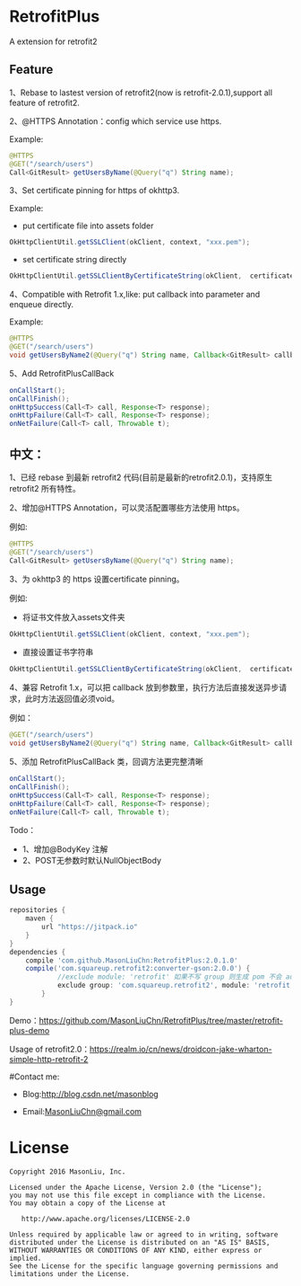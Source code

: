 RetrofitPlus
========
A extension for retrofit2

Feature
--------

1、Rebase to lastest version of retrofit2(now is retrofit-2.0.1),support all feature of retrofit2.

2、@HTTPS Annotation：config which service use https.

Example:
```java
@HTTPS
@GET("/search/users")
Call<GitResult> getUsersByName(@Query("q") String name);
```

3、Set certificate pinning for https of okhttp3.

Example:
* put certificate file into assets folder
```java
OkHttpClientUtil.getSSLClient(okClient, context, "xxx.pem");
```
* set certificate string  directly
```java
OkHttpClientUtil.getSSLClientByCertificateString(okClient,  certificateString);
```
4、Compatible with Retrofit 1.x,like: put callback into parameter and enqueue directly.

Example:
```java
@HTTPS
@GET("/search/users")
void getUsersByName2(@Query("q") String name, Callback<GitResult> callback);
```
5、Add RetrofitPlusCallBack
```java
onCallStart();
onCallFinish();
onHttpSuccess(Call<T> call, Response<T> response);
onHttpFailure(Call<T> call, Response<T> response);
onNetFailure(Call<T> call, Throwable t);
```

中文：
---------

1、已经 rebase 到最新 retrofit2 代码(目前是最新的retrofit2.0.1)，支持原生 retrofit2 所有特性。

2、增加@HTTPS Annotation，可以灵活配置哪些方法使用 https。

例如:
```java
@HTTPS
@GET("/search/users")
Call<GitResult> getUsersByName(@Query("q") String name);
```

3、为 okhttp3 的 https 设置certificate pinning。

例如:
* 将证书文件放入assets文件夹
```java
OkHttpClientUtil.getSSLClient(okClient, context, "xxx.pem");
```
* 直接设置证书字符串
```java
OkHttpClientUtil.getSSLClientByCertificateString(okClient,  certificateString);
```

4、兼容 Retrofit 1.x，可以把 callback 放到参数里，执行方法后直接发送异步请求，此时方法返回值必须void。

 例如：
```java
@GET("/search/users")
void getUsersByName2(@Query("q") String name, Callback<GitResult> callback);
```
5、添加 RetrofitPlusCallBack 类，回调方法更完整清晰
```java
onCallStart();
onCallFinish();
onHttpSuccess(Call<T> call, Response<T> response);
onHttpFailure(Call<T> call, Response<T> response);
onNetFailure(Call<T> call, Throwable t);
```

Todo：
- 1、增加@BodyKey 注解
- 2、POST无参数时默认NullObjectBody

Usage
--------

```groovy
repositories {
    maven {
        url "https://jitpack.io"
    }
}
dependencies {
	compile 'com.github.MasonLiuChn:RetrofitPlus:2.0.1.0'
	compile('com.squareup.retrofit2:converter-gson:2.0.0') {
        	//exclude module: 'retrofit' 如果不写 group 则生成 pom 不会 add exclusion
        	exclude group: 'com.squareup.retrofit2', module: 'retrofit'
    	}
}
```
Demo：https://github.com/MasonLiuChn/RetrofitPlus/tree/master/retrofit-plus-demo

Usage of retrofit2.0：https://realm.io/cn/news/droidcon-jake-wharton-simple-http-retrofit-2

#Contact me:

- Blog:http://blog.csdn.net/masonblog

- Email:MasonLiuChn@gmail.com

License
=======

    Copyright 2016 MasonLiu, Inc.

    Licensed under the Apache License, Version 2.0 (the "License");
    you may not use this file except in compliance with the License.
    You may obtain a copy of the License at

       http://www.apache.org/licenses/LICENSE-2.0

    Unless required by applicable law or agreed to in writing, software
    distributed under the License is distributed on an "AS IS" BASIS,
    WITHOUT WARRANTIES OR CONDITIONS OF ANY KIND, either express or implied.
    See the License for the specific language governing permissions and
    limitations under the License.
